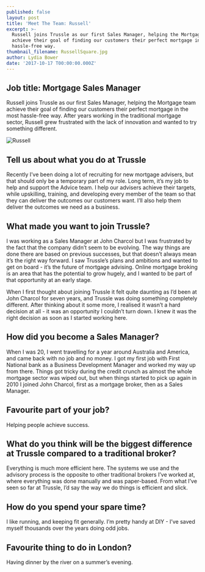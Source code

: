 ```yaml
---
published: false
layout: post
title: 'Meet The Team: Russell'
excerpt: >-
  Russell joins Trussle as our first Sales Manager, helping the Mortgage team
  achieve their goal of finding our customers their perfect mortgage in the most
  hassle-free way. 
thumbnail_filename: RussellSquare.jpg
author: Lydia Bower
date: '2017-10-17 T00:00:00.000Z'
---
```

## Job title: Mortgage Sales Manager

Russell joins Trussle as our first Sales Manager, helping the Mortgage team achieve their goal of finding our customers their perfect mortgage in the most hassle-free way. After years working in the traditional mortgage sector, Russell grew frustrated with the lack of innovation and wanted to try something different.  

![Russell]({{site.baseurl}}/images/post_images/Russell.jpg)

## Tell us about what you do at Trussle
Recently I’ve been doing a lot of recruiting for new mortgage advisers, but that should only be a temporary part of my role. Long term, it’s my job to help and support the Advice team. I help our advisers achieve their targets, while upskilling, training, and developing every member of the team so that they can deliver the outcomes our customers want. I’ll also help them deliver the outcomes we need as a business. 

## What made you want to join Trussle?
I was working as a Sales Manager at John Charcol but I was frustrated by the fact that the company didn’t seem to be evolving. The way things are done there are based on previous successes, but that doesn’t always mean it’s the right way forward. I saw Trussle’s plans and ambitions and wanted to get on board - it’s the future of mortgage advising. Online mortgage broking is an area that has the potential to grow hugely, and I wanted to be part of that opportunity at an early stage. 

When I first thought about joining Trussle it felt quite daunting as I’d been at John Charcol for seven years, and Trussle was doing something completely different. After thinking about it some more, I realised it wasn’t a hard decision at all - it was an opportunity I couldn’t turn down. I knew it was the right decision as soon as I started working here.

## How did you become a Sales Manager?
When I was 20, I went travelling for a year around Australia and America, and came back with no job and no money. I got my first job with First National bank as a Business Development Manager and worked my way up from there. Things got tricky during the credit crunch as almost the whole mortgage sector was wiped out, but when things started to pick up again in 2010 I joined John Charcol, first as a mortgage broker, then as a Sales Manager.

## Favourite part of your job?
Helping people achieve success. 

## What do you think will be the biggest difference at Trussle compared to a traditional broker? 
Everything is much more efficient here. The systems we use and the advisory process is the opposite to other traditional brokers I’ve worked at, where everything was done manually and was paper-based. From what I’ve seen so far at Trussle, I’d say the way we do things is efficient and slick.

## How do you spend your spare time?
I like running, and keeping fit generally. I’m pretty handy at DIY - I’ve saved myself thousands over the years doing odd jobs. 

## Favourite thing to do in London?
Having dinner by the river on a summer’s evening. 

